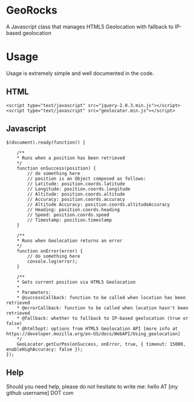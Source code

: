 GeoRocks
========

A Javascript class that manages HTML5 Geolocation with fallback to IP-based geolocation

# Usage #

Usage is extremely simple and well documented in the code. 

## HTML ##
	<script type="text/javascript" src="jquery-2.0.3.min.js"></script>
    <script type="text/javascript" src="geolocator.min.js"></script>

## Javascript ## 
	
	$(document).ready(function() {
	  	
	    /**
	    * Runs when a position has been retrieved
	    */
	    function onSuccess(position) {
	    	// do something here
	    	// position is an Object composed as follows:
			// Latitude: position.coords.latitude     
			// Longitude: position.coords.longitude         
			// Altitude: position.coords.altitude          
			// Accuracy: position.coords.accuracy          
			// Altitude Accuracy: position.coords.altitudeAccuracy  
			// Heading: position.coords.heading           
			// Speed: position.coords.speed             
			// Timestamp: position.timestamp 
	    }

	    /**
	    * Runs when Geolocation returns an error
	    */
	    function onError(error) {
	    	// do something here
			console.log(error);
	    }

	    /**
		* Gets current position via HTML5 Geolocation
		* 
		* Parameters:
		* @successCallback: function to be called when location has been retrieved
		* @errorCallback: function to be called when location hasn't been retrieved
		* @fallback: whether to fallback to IP-based geolocation (true or false)
		* @html5opt: options from HTML5 Geolocation API [more info at https://developer.mozilla.org/en-US/docs/WebAPI/Using_geolocation]
		*/
	    GeoLocator.getCurPos(onSuccess, onError, true, { timeout: 15000, enableHighAccuracy: false });
	});

## Help ## 
Should you need help, please do not hesitate to write me: hello AT [my github username] DOT com